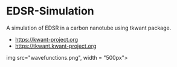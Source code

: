 # EDSR-Simulation
A simulation of EDSR in a carbon nanotube using tkwant package.

* https://kwant-project.org
* https://tkwant.kwant-project.org

img src="wavefunctions.png", width = "500px">
